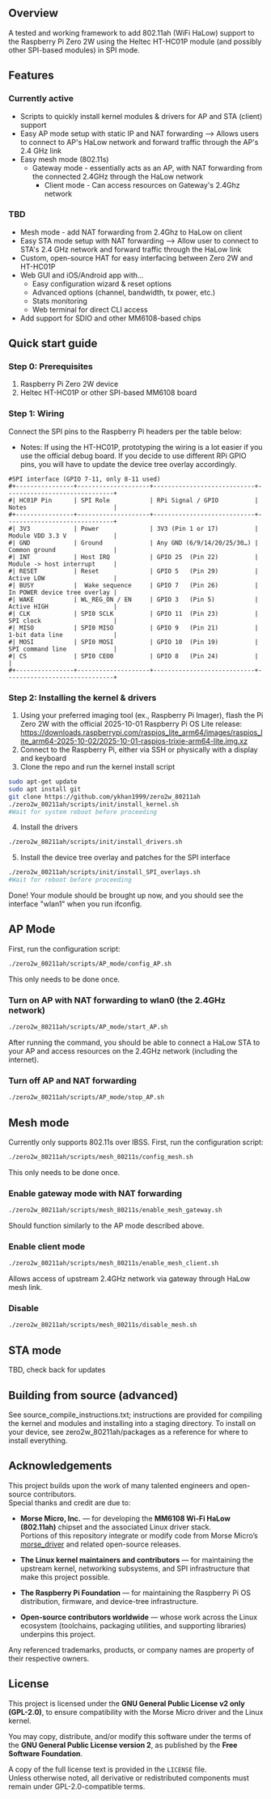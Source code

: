
## Overview

A tested and working framework to add 802.11ah (WiFi HaLow) support to the Raspberry Pi Zero 2W using the Heltec HT-HC01P module (and possibly other SPI-based modules) in SPI mode.

## Features

### Currently active
* Scripts to quickly install kernel modules & drivers for AP and STA (client) support 
* Easy AP mode setup with static IP and NAT forwarding --> Allows users to connect to AP's HaLow network and forward traffic through the AP's 2.4 GHz link
* Easy mesh mode (802.11s)
	* Gateway mode - essentially acts as an AP, with NAT forwarding from the connected 2.4GHz through the HaLow network
        * Client mode - Can access resources on Gateway's 2.4Ghz network

### TBD

* Mesh mode - add NAT forwarding from 2.4Ghz to HaLow on client
* Easy STA mode setup with NAT forwarding --> Allow user to connect to STA's 2.4 GHz network and forward traffic through the HaLow link
* Custom, open-source HAT for easy interfacing between Zero 2W and HT-HC01P
* Web GUI and iOS/Android app with...
	* Easy configuration wizard & reset options
	* Advanced options (channel, bandwidth, tx power, etc.)
	* Stats monitoring
	* Web terminal for direct CLI access
* Add support for SDIO and other MM6108-based chips

## Quick start guide

### Step 0: Prerequisites

1. Raspberry Pi Zero 2W device
2. Heltec HT-HC01P or other SPI-based MM6108 board

### Step 1: Wiring
Connect the SPI pins to the Raspberry Pi headers per the table below:
* Notes: If using the HT-HC01P, prototyping the wiring is a lot easier if you use the official debug board. If you decide to use different RPi GPIO pins, you will have to update the device tree overlay accordingly.
```
#SPI interface (GPIO 7-11, only 8-11 used)
#+----------------+--------------------+----------------------------+------------------------------+
#| HC01P Pin      | SPI Role           | RPi Signal / GPIO          | Notes                        |
#+----------------+--------------------+----------------------------+------------------------------+
#| 3V3            | Power              | 3V3 (Pin 1 or 17)          | Module VDD 3.3 V             |
#| GND            | Ground             | Any GND (6/9/14/20/25/30…) | Common ground                |
#| INT            | Host IRQ           | GPIO 25  (Pin 22)          | Module -> host interrupt     |
#| RESET          | Reset              | GPIO 5   (Pin 29)          | Active LOW                   |
#| BUSY           |  Wake sequence     | GPIO 7   (Pin 26)          | In POWER device tree overlay |
#| WAKE           | WL_REG_ON / EN     | GPIO 3   (Pin 5)           | Active HIGH                  |
#| CLK            | SPI0 SCLK          | GPIO 11  (Pin 23)          | SPI clock                    |
#| MISO           | SPI0 MISO          | GPIO 9   (Pin 21)          | 1-bit data line              |
#| MOSI           | SPI0 MOSI          | GPIO 10  (Pin 19)          | SPI command line             |
#| CS             | SPI0 CEO0          | GPIO 8   (Pin 24)          |                              |
#+----------------+--------------------+----------------------------+------------------------------+
```
### Step 2: Installing the kernel & drivers
1. Using your preferred imaging tool (ex., Raspberry Pi Imager), flash the Pi Zero 2W with the official 2025-10-01 Raspberry Pi OS Lite release: https://downloads.raspberrypi.com/raspios_lite_arm64/images/raspios_lite_arm64-2025-10-02/2025-10-01-raspios-trixie-arm64-lite.img.xz
2. Connect to the Raspberry Pi, either via SSH or physically with a display and keyboard
3. Clone the repo and run the kernel install script
```bash
sudo apt-get update
sudo apt install git
git clone https://github.com/ykhan1999/zero2w_80211ah
./zero2w_80211ah/scripts/init/install_kernel.sh
#Wait for system reboot before proceeding
```
4. Install the drivers
```bash
./zero2w_80211ah/scripts/init/install_drivers.sh
```
5. Install the device tree overlay and patches for the SPI interface
```bash
./zero2w_80211ah/scripts/init/install_SPI_overlays.sh
#Wait for reboot before proceeding
```
Done! Your module should be brought up now, and you should see the interface "wlan1" when you run ifconfig. 

## AP Mode

First, run the configuration script:
```bash
./zero2w_80211ah/scripts/AP_mode/config_AP.sh
```
This only needs to be done once.

### Turn on AP with NAT forwarding to wlan0 (the 2.4GHz network)

```bash
./zero2w_80211ah/scripts/AP_mode/start_AP.sh
```

After running the command, you should be able to connect a HaLow STA to your AP and access resources on the 2.4GHz network (including the internet).

### Turn off AP and NAT forwarding
```bash
./zero2w_80211ah/scripts/AP_mode/stop_AP.sh
```

## Mesh mode

Currently only supports 802.11s over IBSS. First, run the configuration script:
```bash
./zero2w_80211ah/scripts/mesh_80211s/config_mesh.sh
```
This only needs to be done once.

### Enable gateway mode with NAT forwarding

```bash
./zero2w_80211ah/scripts/mesh_80211s/enable_mesh_gateway.sh
```
Should function similarly to the AP mode described above.

### Enable client mode

```bash
./zero2w_80211ah/scripts/mesh_80211s/enable_mesh_client.sh
```
Allows access of upstream 2.4GHz network via gateway through HaLow mesh link.

### Disable

```bash
./zero2w_80211ah/scripts/mesh_80211s/disable_mesh.sh
```

## STA mode

TBD, check back for updates

## Building from source (advanced)

See source_compile_instructions.txt; instructions are provided for compiling the kernel and modules and installing into a staging directory. To install on your device, see zero2w_80211ah/packages as a reference for where to install everything.

## Acknowledgements

This project builds upon the work of many talented engineers and open-source contributors.  
Special thanks and credit are due to:

-   **Morse Micro, Inc.** — for developing the **MM6108 Wi-Fi HaLow (802.11ah)** chipset and the associated Linux driver stack.  
    Portions of this repository integrate or modify code from Morse Micro’s [morse_driver](https://github.com/MorseMicro/morse_driver?utm_source=chatgpt.com) and related open-source releases.
    
-   **The Linux kernel maintainers and contributors** — for maintaining the upstream kernel, networking subsystems, and SPI infrastructure that make this project possible.
    
-   **The Raspberry Pi Foundation** — for maintaining the Raspberry Pi OS distribution, firmware, and device-tree infrastructure.
    
-   **Open-source contributors worldwide** — whose work across the Linux ecosystem (toolchains, packaging utilities, and supporting libraries) underpins this project.
    
Any referenced trademarks, products, or company names are property of their respective owners.

## License

This project is licensed under the **GNU General Public License v2 only (GPL-2.0)**, to ensure compatibility with the Morse Micro driver and the Linux kernel.

You may copy, distribute, and/or modify this software under the terms of the **GNU General Public License version 2**, as published by the **Free Software Foundation**.

A copy of the full license text is provided in the `LICENSE` file.  
Unless otherwise noted, all derivative or redistributed components must remain under GPL-2.0-compatible terms.
